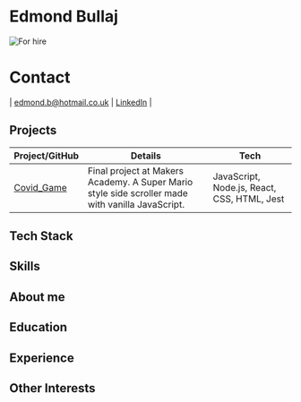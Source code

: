 # Edmond Bullaj

![For hire](https://img.shields.io/badge/Employment_Status-Nil-red)

# Contact

| edmond.b@hotmail.co.uk | [LinkedIn](https://www.linkedin.com/in/edmond-bullaj-2402a811a/) | 

## Projects

| Project/GitHub          | Details                                                                                         | Tech                                |
| ----------------------- | ----------------------------------------------------------------------------------------------- | ----------------------------------- |
| [Covid_Game](https://github.com/edmond-b/Covid_Game) | Final project at Makers Academy. A Super Mario style side scroller made with vanilla JavaScript. | JavaScript, Node.js, React, CSS, HTML, Jest | 

## Tech Stack

## Skills

## About me

## Education

## Experience

## Other Interests